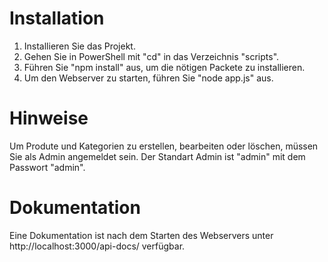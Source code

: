 # Installation

1. Installieren Sie das Projekt.
2. Gehen Sie in PowerShell mit "cd" in das Verzeichnis "scripts".
3. Führen Sie "npm install" aus, um die nötigen Packete zu installieren.
4. Um den Webserver zu starten, führen Sie "node app.js" aus.

# Hinweise

Um Produte und Kategorien zu erstellen, bearbeiten oder löschen, müssen Sie als Admin angemeldet sein. Der Standart Admin ist "admin" mit dem Passwort "admin".

# Dokumentation

Eine Dokumentation ist nach dem Starten des Webservers unter http://localhost:3000/api-docs/ verfügbar.
